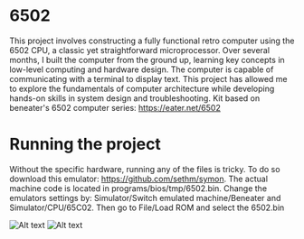 # 6502
This project involves constructing a fully functional retro computer using the 6502 CPU, a classic yet straightforward microprocessor. Over several months, I built the computer from the ground up, learning key concepts in low-level computing and hardware design. The computer is capable of communicating with a terminal to display text. This project has allowed me to explore the fundamentals of computer architecture while developing hands-on skills in system design and troubleshooting. Kit based on beneater's 6502 computer series: https://eater.net/6502

# Running the project
Without the specific hardware, running any of the files is tricky. To do so download this emulator: https://github.com/sethm/symon. The actual machine code is located in programs/bios/tmp/6502.bin. Change the emulators settings by: Simulator/Switch emulated machine/Beneater and Simulator/CPU/65C02. Then go to File/Load ROM and select the 6502.bin

![Alt text](relative%20path/to/PXL_20240215_212002731.MP(1).jpg?raw=true "Computer Running on Old Moniter")
![Alt text](relative%20PXL_20240411_010032141.jpg?raw=true "Computer on Breadboards")
